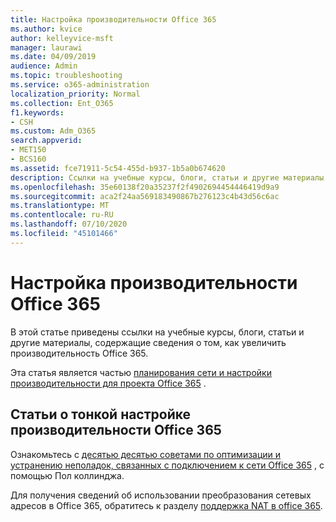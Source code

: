 ```yaml
---
title: Настройка производительности Office 365
ms.author: kvice
author: kelleyvice-msft
manager: laurawi
ms.date: 04/09/2019
audience: Admin
ms.topic: troubleshooting
ms.service: o365-administration
localization_priority: Normal
ms.collection: Ent_O365
f1.keywords:
- CSH
ms.custom: Adm_O365
search.appverid:
- MET150
- BCS160
ms.assetid: fce71911-5c54-455d-b937-1b5a0b674620
description: Ссылки на учебные курсы, блоги, статьи и другие материалы, содержащие сведения о том, как увеличить производительность Office 365.
ms.openlocfilehash: 35e60138f20a35237f2f4902694454446419d9a9
ms.sourcegitcommit: aca2f24aa569183490867b276123c4b43d56c6ac
ms.translationtype: MT
ms.contentlocale: ru-RU
ms.lasthandoff: 07/10/2020
ms.locfileid: "45101466"
---
```

# <a name="tune-office-365-performance"></a>Настройка производительности Office 365

В этой статье приведены ссылки на учебные курсы, блоги, статьи и другие материалы, содержащие сведения о том, как увеличить производительность Office 365.
  
Эта статья является частью [планирования сети и настройки производительности для проекта Office 365](https://aka.ms/tune) .
   
## <a name="articles-about-fine-tuning-office-365-performance"></a>Статьи о тонкой настройке производительности Office 365

Ознакомьтесь с [десятью десятью советами по оптимизации и устранению неполадок, связанных с подключением к сети Office 365](https://blogs.technet.microsoft.com/onthewire/2014/06/18/top-10-tips-for-optimising-troubleshooting-your-office-365-network-connectivity/) , с помощью Пол коллинджа. 
  
Для получения сведений об использовании преобразования сетевых адресов в Office 365, обратитесь к разделу [поддержка NAT в office 365](nat-support-with-office-365.md).
  

